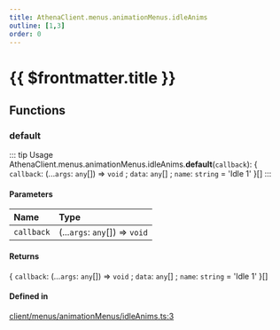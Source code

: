 ```yaml
---
title: AthenaClient.menus.animationMenus.idleAnims
outline: [1,3]
order: 0
---
```


# {{ $frontmatter.title }}


## Functions

### default

::: tip Usage
AthenaClient.menus.animationMenus.idleAnims.**default**(`callback`): { `callback`: (...`args`: `any`[]) => `void` ; `data`: `any`[] ; `name`: `string` = 'Idle 1' }[]
:::

#### Parameters

| Name | Type |
| :------ | :------ |
| `callback` | (...`args`: `any`[]) => `void` |

#### Returns

{ `callback`: (...`args`: `any`[]) => `void` ; `data`: `any`[] ; `name`: `string` = 'Idle 1' }[]

#### Defined in

[client/menus/animationMenus/idleAnims.ts:3](https://github.com/Stuyk/altv-athena/blob/01dffad/src/core/client/menus/animationMenus/idleAnims.ts#L3)

